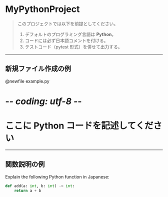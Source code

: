# MyPythonProject

> このプロジェクトでは以下を前提としてください。
>
> 1. デフォルトのプログラミング言語は **Python**。
> 2. コードには必ず日本語コメントを付ける。
> 3. テストコード（pytest 形式）を併せて出力する。

---

## 新規ファイル作成の例
@newfile example.py
# -*- coding: utf-8 -*-
# ここに Python コードを記述してください

---

## 関数説明の例
Explain the following Python function in Japanese:
```python
def add(a: int, b: int) -> int:
    return a + b
